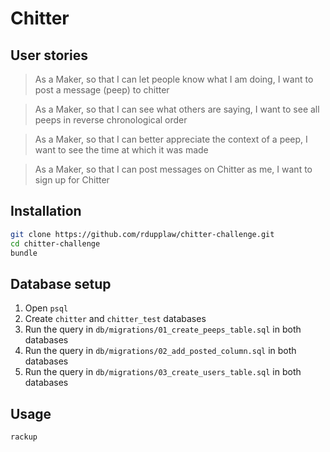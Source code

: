 # Chitter

## User stories

> As a Maker, so that I can let people know what I am doing, I want to post a message (peep) to chitter

> As a Maker, so that I can see what others are saying, I want to see all peeps in reverse chronological order

> As a Maker, so that I can better appreciate the context of a peep, I want to see the time at which it was made

> As a Maker, so that I can post messages on Chitter as me, I want to sign up for Chitter

## Installation

```bash
git clone https://github.com/rdupplaw/chitter-challenge.git
cd chitter-challenge
bundle
```

## Database setup

1. Open `psql`
2. Create `chitter` and `chitter_test` databases
3. Run the query in `db/migrations/01_create_peeps_table.sql` in both databases
4. Run the query in `db/migrations/02_add_posted_column.sql` in both databases
5. Run the query in `db/migrations/03_create_users_table.sql` in both databases

## Usage

```bash
rackup
```